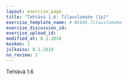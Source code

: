 ```yaml
---
layout: exercise_page
title: "Tehtävä 1.6: Tilauslomake (1p)"
exercise_template_name: # W1E06.Tilauslomake
exercise_discussion_id:
exercise_upload_id:
modified_at: 8.1.2018
kesken: 1
julkaisu: 8.1.2018
no_review: 1
---
```


Tehtävä 1.6
